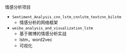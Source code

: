 情感分析项目

* `Sentiment_Analysis_cnn_lstm_cnnlstm_textcnn_bilstm`
  * 情感分析的网络框架
* `weibo_analysis_and_visualization_lstm`
  * 基于微博的情感分析实战
  * lstm，word2vec
  * 可视化

